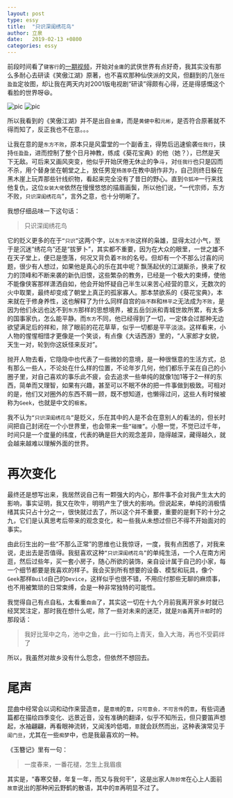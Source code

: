 ```yaml
---
layout: post
type: essy
title:  "只识深闺绣花鸟"
author: 立泉
date:   2019-02-13 +0800
categories: essy
---
```


前段时间看了`键客行`的[一期视频](https://www.bilibili.com/video/av14253687/)，开始对`金庸`的武侠世界有点好奇，我其实没有那么多耐心去研读《笑傲江湖》原著，也不喜欢那种仙侠派的文风，但翻到的几张`任盈盈`定妆图，却让我在两天内对2001版电视剧“研读”得颇有心得，还是得感慨这个看脸的世界呀😆。

<img class="materialboxed responsive-img" src="https://apqx.oss-cn-hangzhou.aliyuncs.com/blog/pic/xvqing.jpg" alt="pic">

<img class="materialboxed responsive-img" src="https://apqx.oss-cn-hangzhou.aliyuncs.com/blog/pic/xvqing_01.jpg" alt="pic">

所以我看到的《笑傲江湖》并不是出自`金庸`，而是`黄健中`和`元彬`，是否符合原著就不得而知了，反正我也不在意。。。

让我在意的是`东方不败`，原本只是风雷堂的一个副香主，得势后迅速偷袭`任我行`，挟持`任盈盈`，进而控制了整个日月神教，练成《葵花宝典》的他（她？），已然是天下无敌。可后来又画风突变，他似乎开始厌倦无休止的争斗，对`任我行`也只是囚而不杀，用个替身坐在朝堂之上，放任男宠`杨莲亭`在教中胡作非为，自己则终日躲在黑木崖上玩弄那些针线织物，看起来完全没有了昔日的野心。直到`令狐冲`一行来找他复仇，这位`女装大佬`依然在慢慢悠悠的描眉画鬓，所以他们说，“一代宗师，东方不败，`只识深闺绣花鸟`”，言外之意，也十分明晰了。

我想仔细品味一下这句话：

> 只识深闺绣花鸟

它的贬义更多的在于`“只识”`这两个字，以`东方不败`这样的枭雄，显得太过小气，至于是沉迷“绣花鸟”还是“拔萝卜”，其实都不重要，因为在大众的眼里，一世之雄不在天子堂上，便已是堕落，何况又背负着`不败`的名号。但却有一个不那么讨喜的问题，很少有人想过，如果他是真心的乐在其中呢？飘荡起伏的江湖厮杀，换来了权力的顶峰和不断来袭的新仇旧恨，这些繁杂的教务，已经是一个极大的束缚，使他不能像侠客那样潇洒自如，他会开始怀疑自己半生以来苦心经营的意义，无数次的火中取栗，最终却变成了朝堂上真正的孤家寡人。那本禁欲系的《葵花宝典》，本来就在于修身养性，这也解释了为什么同样自宫的`岳不群`和`林平之`无法成为`不败`，是因为他们永远也达不到`东方`那样的思想境界，被五岳剑派和青城世故所累，有太多的国事家仇，怎么能平静。而`东方`不同，他已经得到了一切，一定体会过那种无边欲望满足后的祥和，除了眼前的花花草草，似乎一切都是平平淡淡。这样看来，小人物的惺惺相惜才更像是一个笑谈，有点像《大话西游》里的，“人家郎才女貌，天生一对，轮到你这妖怪来反对”。

抛开人物去看，它隐隐中也代表了一些微妙的意境，是一种很惬意的生活方式，总有那么一些人，不论处在什么样的位置，不论年岁几何，他们都乐于呆在自己的小圈子里，对自己喜欢的事乐此不疲，会去追求一些单纯的就像1加1等于2一样的东西，简单而又理智，如果有兴趣，甚至可以不眠不休的把一件事做到极致。可相对的是，他们又对圈外的东西不屑一顾，既不想知道，也懒得过问，这些人有时候被称为`Geek`，也就是中文的`极客`。

我不认为`“只识深闺绣花鸟”`是贬义，乐在其中的人是不会在意别人的看法的，但长时间把自己封闭在一个小世界里，也会带来一些`“碰撞”`。小憩一觉，不觉已过千年，时间只是一个度量的纬度，代表的确是巨大的观念差异，隐得越深，藏得越久，就会越来越难以理解外面的世界。

# 再次变化

最终还是想写出来，我居然说自己有一颗强大的内心，那件事不会对我产生太大的影响，事实证明，我又在吹牛，明明产生了很大的影响。但说起来，单纯的消极情绪其实只占十分之一，很快就过去了，所以这个并不重要，重要的是剩下的十分之九，它们是认真思考后带来的观念变化，和一些我从未想过但已不得不开始面对的事实。

由此衍生出的一些“不那么正常”的思维也让我惊讶，一度，我有点困惑了，对我来说，走出去是否值得。我挺喜欢这种`“只识深闺绣花鸟”`的单纯生活，一个人在南方闲逛，然后过些年，买一套小房子，随心所欲的装饰，亲自设计属于自己的小家，每一个细节都要是我喜欢的样子。我会买到所有想要的设备、模型和玩具，像个`Geek`那样`Build`自己的`Device`，这样似乎也很不错，不用应付那些无聊的麻烦事，也不用被繁琐的日常束缚，会是一种非常独特的可能性。

我觉得自己有点自私，太看重`自由`了，其实这一切在十九个月前我离开家乡时就已经冥冥注定，那时我在想什么呢，除了一些对未来的迷茫，就是`刘备`离开`许都`时的那段话：

> 我好比笼中之鸟，池中之鱼，此一行如鸟上青天，鱼入大海，再也不受羁绊了

所以，我虽然对故乡没有什么怨念，但依然不想回去。

# 尾声

昆曲中经常会以词和动作来营造`意`，是`意境`的`意`，`只可意会，不可言传`的`意`，有些词通篇都在描绘四季变化、远景近音，没有准确的翻译，似乎不知所云，但只要笛声想起，水袖翩翩，再看眼神流转，又闻浅吟低唱，`意`就会跃然而出，这种表演常见于`闺门旦`，尤其在一些`痴梦`中，也是我最喜欢的一种。

《玉簪记》里有一句：

> 一度春来，一番花褪，怎生上我眉痕

其实是，“春寒交替，年复一年，而又与我何干”，这是出家人`陈妙常`在心上人面前`故意`说出的那种闲云野鹤的散语，其中的`意`再明显不过了。